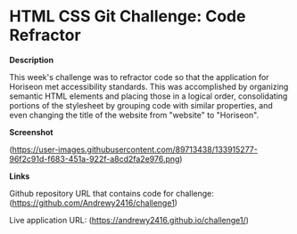 # HTML CSS Git Challenge: Code Refractor

**Description**

This week's challenge was to refractor code so that the application for Horiseon met accessibility standards. This was accomplished by organizing semantic HTML elements and placing those in a logical order, consolidating portions of the stylesheet by grouping code with similar properties, and even changing the title of the website from "website" to "Horiseon".

**Screenshot**

(https://user-images.githubusercontent.com/89713438/133915277-96f2c91d-f683-451a-922f-a8cd2fa2e976.png)

**Links**

Github repository URL that contains code for challenge: (https://github.com/Andrewy2416/challenge1)

Live application URL: (https://andrewy2416.github.io/challenge1/)





